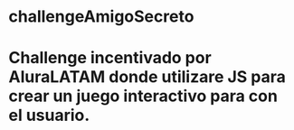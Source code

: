 <h1> challengeAmigoSecreto<h1/>
  
Challenge incentivado por AluraLATAM donde utilizare JS para crear un juego interactivo para con el usuario.
